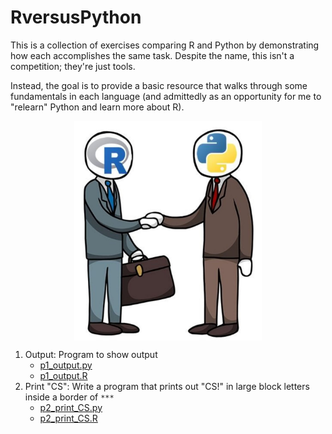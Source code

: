# RversusPython

This is a collection of exercises comparing R and Python by demonstrating how each accomplishes the same task. Despite the name, this isn't a competition; they're just tools.

Instead, the goal is to provide a basic resource that walks through some fundamentals in each language (and admittedly as an opportunity for me to "relearn" Python and learn more about R).

<img src="README_image.JPG" title='Credit to someone who cropped it from someone who copied it from someone who posted it somewhere on https://www.reddit.com/r/rstatsmemes/' width="300" style="display: block; margin: auto;" />


1. Output: Program to show output
    * [p1_output.py](Python/p1_output.py)
    * [p1_output.R](R/p1_output.R)
2. Print "CS": Write a program that prints out "CS!" in large block letters inside a border of `***`
    * [p2_print_CS.py](Python/p2_print_CS.py)
    * [p2_print_CS.R](R/p2_print_CS.R)